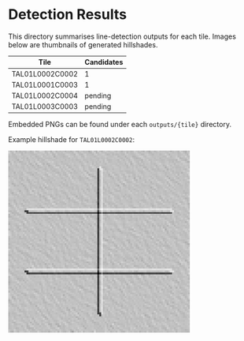 # Detection Results

This directory summarises line-detection outputs for each tile. Images below are thumbnails of generated hillshades.

| Tile | Candidates |
|------|-----------|
| TAL01L0002C0002 | 1 |
| TAL01L0001C0003 | 1 |
| TAL01L0002C0004 | pending |
| TAL01L0003C0003 | pending |

Embedded PNGs can be found under each `outputs/{tile}` directory.

Example hillshade for `TAL01L0002C0002`:

![TAL01L0002C0002 hillshade](../outputs/TAL01L0002C0002/hillshade_45.png)
